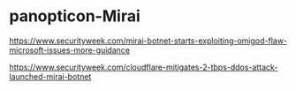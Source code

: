 # panopticon-Mirai

https://www.securityweek.com/mirai-botnet-starts-exploiting-omigod-flaw-microsoft-issues-more-guidance

https://www.securityweek.com/cloudflare-mitigates-2-tbps-ddos-attack-launched-mirai-botnet
